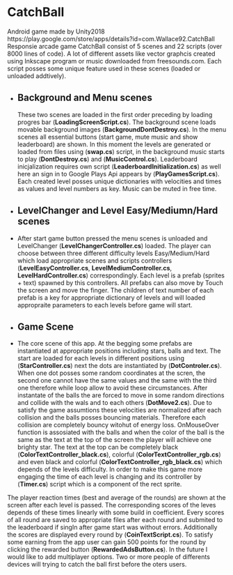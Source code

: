 



# CatchBall 
<!DOCTYPE html>
<html>
<head>
  <meta charset="utf-8">
  <meta name="viewport" content="width=device-width">

</head>
<body>
 Android game made by Unity2018 <br>
  https://play.google.com/store/apps/details?id=com.Wallace92.CatchBall  <br>
  Responsie arcade game CatchBall consist of 5 scenes and 22 scripts (over 8000 lines of code). A lot of different assets like vector graphcis created using Inkscape program or music downloaded from freesounds.com. Each script posses some unique feature used in these scenes (loaded or unloaded addtively).
  
<ul>
  <li> <h2> Background and Menu scenes </h2></li>
  <p>
 These two scenes are loaded in the first order preceding by loading progres bar (<b>LoadingScreenScript.cs</b>). The background scene loads movable background images (<b>BackgroundDontDestroy.cs</b>). In the menu scenes all essential buttons  (start game, mute music and show leaderboard) are shown. In this moment the levels are generated or loaded from files using  (<b>swap.cs</b>) script, in the background music starts to play (<b>DontDestroy.cs</b>) and (<b>MusicControl.cs</b>). Leaderboard inicjalization requires own script (<b>LeaderboardInitialization.cs</b>) as well here an sign in to Google Plays Api appears by (<b>PlayGamesScript.cs</b>). Each created level posses unique dictionaries with velocities and times as values and level numbers as key. Music can be muted in free time. 
</p>
  <p>
   <li> <h2> LevelChanger and Level Easy/Mediumn/Hard scenes </h2></li>
  <li>After start game button pressed the menu scenes is unloaded and LevelChanger (<b>LevelChangerController.cs</b>) loaded. The player can choose between three different difficulty levels Easy/Medium/Hard which load appropriate scenes and scripts controllers (<b>LevelEasyController.cs</b>, <b>LevelMediumController.cs</b>, <b>LevelHardController.cs</b>) correspondingly. Each level is a prefab (sprites + text) spawned by this controllers. All prefabs can also move by Touch the screen and move the finger. The children of text number of each prefab is a key for appropriate dictionary of levels and will loaded appropraite parameters to each levels before game will start. </li>
  </p>
  
   <p>
   <li> <h2> Game Scene </h2></li>
  <li>The core scene of this app. At the begging some prefabs are instantiated at appropriate positions including stars, balls and text. The start are loaded for each levels in different positions using (<b>StarController.cs</b>) next the dots are instantiated by (<b>DotControler.cs</b>). When one dot posses some random coordinates at the scren, the second one cannot have the same values and the same with the third one therefore while loop allow to avoid these circumstances. After instantate of the balls the are forced to move in some random directions and collide with the wals and to each others (<b>DotMove2.cs</b>). Due to satisfy the game assumtions these velocities are normalized after each collision and the balls posses bouncing materials. Therefore each collision are completely bouncy witohut of energy loss. OnMouseOver function is assosiated with the balls and when the color of the ball is the same as the text at the top of the screen the player will achieve one brighty star. The text at the top can be completely black (<b>ColorTextController_black.cs</b>), colorful (<b>ColorTextController_rgb.cs</b>) and even black and colorful (<b>ColorTextController_rgb_black.cs</b>) which depends of the levels difficulty. In order to make this game more engaging the time of each level is changing and its controller by (<b>Timer.cs</b>) script which is a component of the rect sprite. <br> </li>
  </p>
  
</ul>
The player reaction times (best and average of the rounds) are shown at the screen after each level is passed. The corresponding scores of the leves depends of these times linearly with some build in coefficient. Every scores of all round are saved to appropriate files after each round and submited to the leaderboard if singIn after game start was without errors. Additionally the scores are displayed every round by (<b>CoinTextScript.cs</b>). To satisfy some earning from the app user can gain 500 points for the round by clicking the rewarded button (<b>RewardedAdsButton.cs</b>). In the future I would like to add multiplayer options. Two or more people of differents devices will trying to catch the ball first before the oters users. 
</body>
</html>
